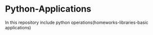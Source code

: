 # Python-Applications
In this repository include  python operations(homeworks-libraries-basic applications)
